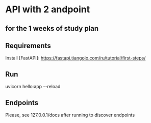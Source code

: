 # API with 2 andpoint
## for the 1 weeks of study plan

## Requirements
Install [FastAPI]: https://fastapi.tiangolo.com/ru/tutorial/first-steps/

## Run
uvicorn hello:app --reload

## Endpoints
Please, see 127.0.0.1/docs after running to discover endpoints
